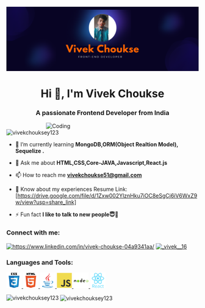 ![logo](https://github.com/vivekchouksey123/vivekchouksey123/blob/main/vivek%20choukse.png)
<h1 align="center">Hi 👋, I'm Vivek Choukse</h1>
<h3 align="center">A passionate Frontend Developer from India</h3>
<img align="right" alt="Coding" width="400" src="https://media.tenor.com/2uyENRmiUt0AAAAC/coding.gif">

<p align="left"> <img src="https://komarev.com/ghpvc/?username=vivekchouksey123&label=Profile%20views&color=0e75b6&style=flat" alt="vivekchouksey123" /> </p>

- 🌱 I’m currently learning **MongoDB,ORM(Object Realtion Model), Sequelize .**

- 💬 Ask me about **HTML,CSS,Core-JAVA,Javascript,React.js**

- 📫 How to reach me **vivekchoukse51@gmail.com**

- 📄 Know about my experiences Resume Link: [https://drive.google.com/file/d/1Zxw002YlznHku7iOC8eSgCj6iV6WxZ9w/view?usp=share_link]

- ⚡ Fun fact **I like to talk to new people😇🤜**

<h3 align="left">Connect with me:</h3>
<p align="left">
<a href="https://www.linkedin.com/in/vivek-choukse51296p/" target="blank"><img align="center" src="https://raw.githubusercontent.com/rahuldkjain/github-profile-readme-generator/master/src/images/icons/Social/linked-in-alt.svg" alt="https://www.linkedin.com/in/vivek-choukse-04a9341aa/" height="30" width="40" /></a>
<a href="https://instagram.com/_vivek__16" target="blank"><img align="center" src="https://raw.githubusercontent.com/rahuldkjain/github-profile-readme-generator/master/src/images/icons/Social/instagram.svg" alt="_vivek__16" height="30" width="40" /></a>
</p>

<h3 align="left">Languages and Tools:</h3>
<p align="left"> <a href="https://www.w3schools.com/css/" target="_blank" rel="noreferrer"> <img src="https://raw.githubusercontent.com/devicons/devicon/master/icons/css3/css3-original-wordmark.svg" alt="css3" width="40" height="40"/> </a> <a href="https://www.w3.org/html/" target="_blank" rel="noreferrer"> <img src="https://raw.githubusercontent.com/devicons/devicon/master/icons/html5/html5-original-wordmark.svg" alt="html5" width="40" height="40"/> </a> <a href="https://www.java.com" target="_blank" rel="noreferrer"> <img src="https://raw.githubusercontent.com/devicons/devicon/master/icons/java/java-original.svg" alt="java" width="40" height="40"/> </a> <a href="https://developer.mozilla.org/en-US/docs/Web/JavaScript" target="_blank" rel="noreferrer"> <img src="https://raw.githubusercontent.com/devicons/devicon/master/icons/javascript/javascript-original.svg" alt="javascript" width="40" height="40"/> </a> <a href="https://nodejs.org" target="_blank" rel="noreferrer"> <img src="https://raw.githubusercontent.com/devicons/devicon/master/icons/nodejs/nodejs-original-wordmark.svg" alt="nodejs" width="40" height="40"/> </a> <a href="https://reactjs.org/" target="_blank" rel="noreferrer"> <img src="https://raw.githubusercontent.com/devicons/devicon/master/icons/react/react-original-wordmark.svg" alt="react" width="40" height="40"/> </a> </p>

<p><img align="left" src="https://github-readme-stats.vercel.app/api/top-langs?username=vivekchouksey123&show_icons=true&locale=en&layout=compact" alt="vivekchouksey123" /></p>

<p>&nbsp;<img align="center" src="https://github-readme-stats.vercel.app/api?username=vivekchouksey123&show_icons=true&locale=en" alt="vivekchouksey123" /></p>

